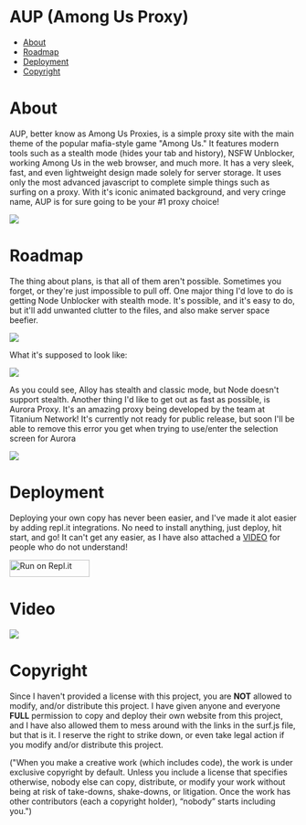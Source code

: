 <h1>AUP (Among Us Proxy)</h1>

* [About](#about)
* [Roadmap](#roadmap)
* [Deployment](#deployment)
* [Copyright](#copyright)

# About
AUP, better know as Among Us Proxies, is a simple proxy site with the main theme of the popular mafia-style game "Among Us." It features modern tools such as a stealth mode (hides your tab and history), NSFW Unblocker, working Among Us in the web browser, and much more. It has a very sleek, fast, and even lightweight design made solely for server storage. It uses only the most advanced javascript to complete simple things such as surfing on a proxy. With it's iconic animated background, and very cringe name, AUP is for sure going to be your #1 proxy choice!

<image src="images/ss-1.png">
  
# Roadmap
The thing about plans, is that all of them aren't possible. Sometimes you forget, or they're just impossible to pull off. One major thing I'd love to do is getting Node Unblocker with stealth mode. It's possible, and it's easy to do, but it'll add unwanted clutter to the files, and also make server space beefier.

<image src="images/ss-3.png">

What it's supposed to look like: 

<image src="images/ss-4.png">

As you could see, Alloy has stealth and classic mode, but Node doesn't support stealth. Another thing I'd like to get out as fast as possible, is Aurora Proxy. It's an amazing proxy being developed by the team at Titanium Network! It's currently not ready for public release, but soon I'll be able to remove this error you get when trying to use/enter the selection screen for Aurora

<image src="images/ss-2.png">

# Deployment
Deploying your own copy has never been easier, and I've made it alot easier by adding repl.it integrations. No need to install anything, just deploy, hit start, and go! It can't get any easier, as I have also attached a [VIDEO](#video) for people who do not understand!

<a href="https://repl.it/github/voept/AUP-Reborn" title="Run on Repl.it"><img alt="Run on Repl.it" src="https://sys32.dev/assets/src/media/replit.svg" width="140" height="30"><img></a>

# Video

<image src="images/video.gif">
  
# Copyright
Since I haven't provided a license with this project, you are <strong>NOT</strong> allowed to modify, and/or distribute this project. I have given anyone and everyone <strong>FULL</strong> permission to copy and deploy their own website from this project, and I have also allowed them to mess around with the links in the surf.js file, but that is it. I reserve the right to strike down, or even take legal action if you modify and/or distribute this project. 

("When you make a creative work (which includes code), the work is under exclusive copyright by default. Unless you include a license that specifies otherwise, nobody else can copy, distribute, or modify your work without being at risk of take-downs, shake-downs, or litigation. Once the work has other contributors (each a copyright holder), “nobody” starts including you.")
